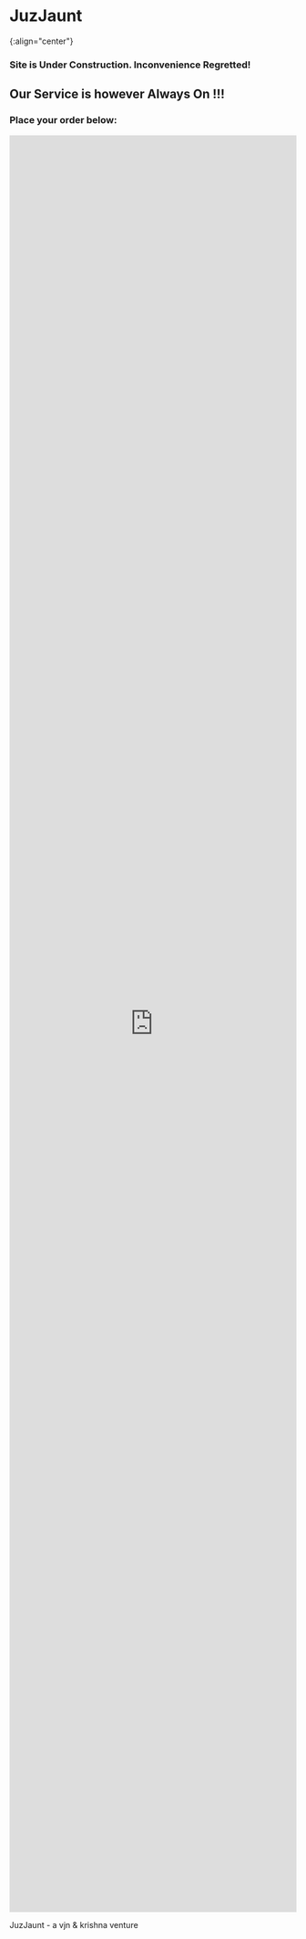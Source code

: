 ---
---

# JuzJaunt
{:align="center"}

### Site is Under Construction. Inconvenience Regretted!
## Our Service is however Always On !!!
### Place your order below:

<iframe src="https://docs.google.com/forms/d/e/1FAIpQLSd0KZwsjNSRv1CFL8rei-JA2zYYe4rISutTM0rxkXs7VQPZDA/viewform?embedded=true" height="80%" width="100%" frameborder="0" marginheight="0" marginwidth="0">Loading...</iframe>

JuzJaunt - a vjn & krishna venture
